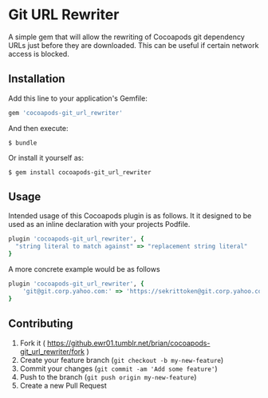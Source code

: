 # Git URL Rewriter

A simple gem that will allow the rewriting of Cocoapods git dependency URLs just before they are downloaded. This can be useful if certain network access is blocked.

## Installation

Add this line to your application's Gemfile:

```ruby
gem 'cocoapods-git_url_rewriter'
```

And then execute:

    $ bundle

Or install it yourself as:

    $ gem install cocoapods-git_url_rewriter

## Usage

Intended usage of this Cocoapods plugin is as follows. It it designed to be used as an inline declaration with your projects Podfile.

```ruby
plugin 'cocoapods-git_url_rewriter', {
  "string literal to match against" => "replacement string literal"
}
```

A more concrete example would be as follows

```ruby
plugin 'cocoapods-git_url_rewriter', {
    'git@git.corp.yahoo.com:' => 'https://sekrittoken@git.corp.yahoo.com/'
}
```

## Contributing

1. Fork it ( https://github.ewr01.tumblr.net/brian/cocoapods-git_url_rewriter/fork )
2. Create your feature branch (`git checkout -b my-new-feature`)
3. Commit your changes (`git commit -am 'Add some feature'`)
4. Push to the branch (`git push origin my-new-feature`)
5. Create a new Pull Request
